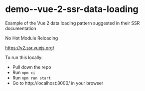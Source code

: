 # demo--vue-2-ssr-data-loading

Example of the Vue 2 data loading pattern suggested in their SSR documentation

No Hot Module Reloading

https://v2.ssr.vuejs.org/

To run this locally:

- Pull down the repo
- Run `npm ci`
- Run `npm run start`
- Go to http://localhost:3000/ in your browser
